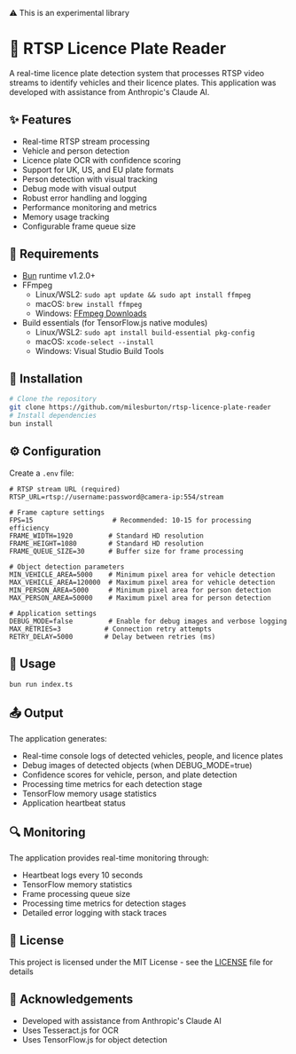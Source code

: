 ⚠️ This is an experimental library

# 🎥 RTSP Licence Plate Reader
A real-time licence plate detection system that processes RTSP video streams to identify vehicles and their licence plates. This application was developed with assistance from Anthropic's Claude AI.

## ✨ Features
- Real-time RTSP stream processing
- Vehicle and person detection
- Licence plate OCR with confidence scoring
- Support for UK, US, and EU plate formats
- Person detection with visual tracking
- Debug mode with visual output
- Robust error handling and logging
- Performance monitoring and metrics
- Memory usage tracking
- Configurable frame queue size

## 🔧 Requirements
- [Bun](https://bun.sh/) runtime v1.2.0+
- FFmpeg
  - Linux/WSL2: `sudo apt update && sudo apt install ffmpeg`
  - macOS: `brew install ffmpeg`
  - Windows: [FFmpeg Downloads](https://ffmpeg.org/download.html)
- Build essentials (for TensorFlow.js native modules)
  - Linux/WSL2: `sudo apt install build-essential pkg-config`
  - macOS: `xcode-select --install`
  - Windows: Visual Studio Build Tools

## 🚀 Installation
```bash
# Clone the repository
git clone https://github.com/milesburton/rtsp-licence-plate-reader
# Install dependencies
bun install
```

## ⚙️ Configuration
Create a `.env` file:
```env
# RTSP stream URL (required)
RTSP_URL=rtsp://username:password@camera-ip:554/stream

# Frame capture settings
FPS=15                    # Recommended: 10-15 for processing efficiency
FRAME_WIDTH=1920         # Standard HD resolution
FRAME_HEIGHT=1080        # Standard HD resolution
FRAME_QUEUE_SIZE=30      # Buffer size for frame processing

# Object detection parameters
MIN_VEHICLE_AREA=5000    # Minimum pixel area for vehicle detection
MAX_VEHICLE_AREA=120000  # Maximum pixel area for vehicle detection
MIN_PERSON_AREA=5000     # Minimum pixel area for person detection
MAX_PERSON_AREA=50000    # Maximum pixel area for person detection

# Application settings
DEBUG_MODE=false         # Enable for debug images and verbose logging
MAX_RETRIES=3           # Connection retry attempts
RETRY_DELAY=5000        # Delay between retries (ms)
```

## 📖 Usage
```bash
bun run index.ts
```

## 📤 Output
The application generates:
- Real-time console logs of detected vehicles, people, and licence plates
- Debug images of detected objects (when DEBUG_MODE=true)
- Confidence scores for vehicle, person, and plate detection
- Processing time metrics for each detection stage
- TensorFlow memory usage statistics
- Application heartbeat status

## 🔍 Monitoring
The application provides real-time monitoring through:
- Heartbeat logs every 10 seconds
- TensorFlow memory statistics
- Frame processing queue size
- Processing time metrics for detection stages
- Detailed error logging with stack traces

## 📝 License
This project is licensed under the MIT License - see the [LICENSE](LICENSE) file for details

## 🙏 Acknowledgements
- Developed with assistance from Anthropic's Claude AI
- Uses Tesseract.js for OCR
- Uses TensorFlow.js for object detection